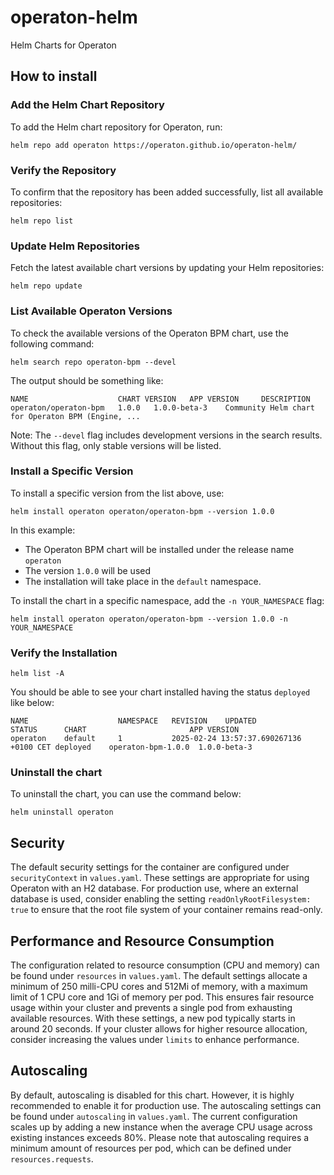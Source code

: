 # operaton-helm
Helm Charts for Operaton

## How to install
### Add the Helm Chart Repository
To add the Helm chart repository for Operaton, run:  

```shell
helm repo add operaton https://operaton.github.io/operaton-helm/
```

### Verify the Repository
To confirm that the repository has been added successfully, list all available repositories:

```shell
helm repo list
```

### Update Helm Repositories
Fetch the latest available chart versions by updating your Helm repositories:

```shell
helm repo update
```

### List Available Operaton Versions

To check the available versions of the Operaton BPM chart, use the following command:

```shell
helm search repo operaton-bpm --devel
```

The output should be something like:

```
NAME                 	CHART VERSION	APP VERSION 	DESCRIPTION                                       
operaton/operaton-bpm	1.0.0 	1.0.0-beta-3	Community Helm chart for Operaton BPM (Engine, ...
```

Note: The `--devel` flag includes development versions in the search results. Without this flag, only stable versions will be listed.

### Install a Specific Version

To install a specific version from the list above, use:

```shell
helm install operaton operaton/operaton-bpm --version 1.0.0
```

In this example:

* The Operaton BPM chart will be installed under the release name `operaton`
* The version `1.0.0` will be used
* The installation will take place in the `default` namespace.

To install the chart in a specific namespace, add the `-n YOUR_NAMESPACE` flag:

```shell
helm install operaton operaton/operaton-bpm --version 1.0.0 -n YOUR_NAMESPACE
```

### Verify the Installation

```shell
helm list -A
```

You should be able to see your chart installed having the status `deployed` like below:

```
NAME                	NAMESPACE	REVISION	UPDATED                                	STATUS  	CHART                    	APP VERSION 
operaton	default  	1       	2025-02-24 13:57:37.690267136 +0100 CET	deployed	operaton-bpm-1.0.0	1.0.0-beta-3
```

### Uninstall the chart

To uninstall the chart, you can use the command below:

```shell
helm uninstall operaton
```

## Security
The default security settings for the container are configured under `securityContext` in `values.yaml`.
These settings are appropriate for using Operaton with an H2 database. For production use,
where an external database is used, consider enabling the setting `readOnlyRootFilesystem: true`
to ensure that the root file system of your container remains read-only.

## Performance and Resource Consumption
The configuration related to resource consumption (CPU and memory) can be found under `resources` in `values.yaml`.
The default settings allocate a minimum of 250 milli-CPU cores and 512Mi of memory, with a maximum limit of 1 CPU core
and 1Gi of memory per pod. This ensures fair resource usage within your cluster and prevents
a single pod from exhausting available resources.
With these settings, a new pod typically starts in around 20 seconds. If your cluster allows
for higher resource allocation, consider increasing the values under `limits` to enhance performance.

## Autoscaling
By default, autoscaling is disabled for this chart. However, it is highly recommended to enable
it for production use. The autoscaling settings can be found under `autoscaling` in `values.yaml`.
The current configuration scales up by adding a new instance when the average CPU usage
across existing instances exceeds 80%. Please note that autoscaling requires a minimum amount
of resources per pod, which can be defined under `resources.requests`.

